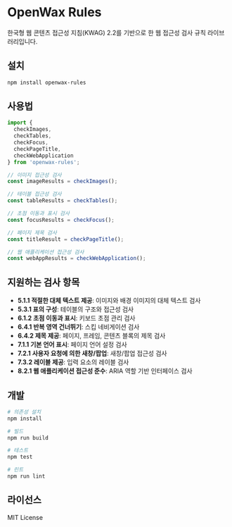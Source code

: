 # OpenWax Rules

한국형 웹 콘텐츠 접근성 지침(KWAG) 2.2를 기반으로 한 웹 접근성 검사 규칙 라이브러리입니다.

## 설치

```bash
npm install openwax-rules
```

## 사용법

```typescript
import {
  checkImages,
  checkTables,
  checkFocus,
  checkPageTitle,
  checkWebApplication
} from 'openwax-rules';

// 이미지 접근성 검사
const imageResults = checkImages();

// 테이블 접근성 검사
const tableResults = checkTables();

// 초점 이동과 표시 검사
const focusResults = checkFocus();

// 페이지 제목 검사
const titleResult = checkPageTitle();

// 웹 애플리케이션 접근성 검사
const webAppResults = checkWebApplication();
```

## 지원하는 검사 항목

- **5.1.1 적절한 대체 텍스트 제공**: 이미지와 배경 이미지의 대체 텍스트 검사
- **5.3.1 표의 구성**: 테이블의 구조와 접근성 검사
- **6.1.2 초점 이동과 표시**: 키보드 초점 관리 검사
- **6.4.1 반복 영역 건너뛰기**: 스킵 네비게이션 검사
- **6.4.2 제목 제공**: 페이지, 프레임, 콘텐츠 블록의 제목 검사
- **7.1.1 기본 언어 표시**: 페이지 언어 설정 검사
- **7.2.1 사용자 요청에 의한 새창/팝업**: 새창/팝업 접근성 검사
- **7.3.2 레이블 제공**: 입력 요소의 레이블 검사
- **8.2.1 웹 애플리케이션 접근성 준수**: ARIA 역할 기반 인터페이스 검사

## 개발

```bash
# 의존성 설치
npm install

# 빌드
npm run build

# 테스트
npm test

# 린트
npm run lint
```

## 라이선스

MIT License
